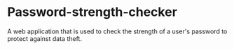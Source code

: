 # Password-strength-checker
A web application that is used to check the strength of a user's password to protect against data theft.
